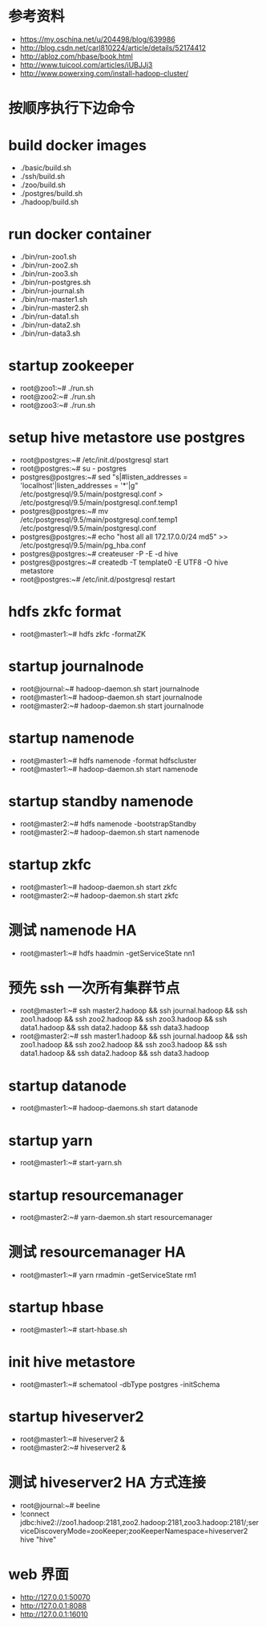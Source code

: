 # 参考资料
* https://my.oschina.net/u/204498/blog/639986
* http://blog.csdn.net/carl810224/article/details/52174412
* http://abloz.com/hbase/book.html
* http://www.tuicool.com/articles/iUBJJj3
* http://www.powerxing.com/install-hadoop-cluster/

# 按顺序执行下边命令

# build docker images
* ./basic/build.sh
* ./ssh/build.sh
* ./zoo/build.sh
* ./postgres/build.sh
* ./hadoop/build.sh

# run docker container
* ./bin/run-zoo1.sh
* ./bin/run-zoo2.sh
* ./bin/run-zoo3.sh
* ./bin/run-postgres.sh
* ./bin/run-journal.sh
* ./bin/run-master1.sh
* ./bin/run-master2.sh
* ./bin/run-data1.sh
* ./bin/run-data2.sh
* ./bin/run-data3.sh

# startup zookeeper
* root@zoo1:~# ./run.sh
* root@zoo2:~# ./run.sh
* root@zoo3:~# ./run.sh

# setup hive metastore use postgres
* root@postgres:~# /etc/init.d/postgresql start
* root@postgres:~# su - postgres
* postgres@postgres:~# sed "s|#listen_addresses = 'localhost'|listen_addresses = '*'|g" /etc/postgresql/9.5/main/postgresql.conf > /etc/postgresql/9.5/main/postgresql.conf.temp1
* postgres@postgres:~# mv /etc/postgresql/9.5/main/postgresql.conf.temp1 /etc/postgresql/9.5/main/postgresql.conf
* postgres@postgres:~# echo "host all all 172.17.0.0/24 md5" >> /etc/postgresql/9.5/main/pg_hba.conf
* postgres@postgres:~# createuser -P -E -d hive
* postgres@postgres:~# createdb -T template0 -E UTF8 -O hive metastore
* root@postgres:~# /etc/init.d/postgresql restart

# hdfs zkfc format
* root@master1:~# hdfs zkfc -formatZK

# startup journalnode
* root@journal:~# hadoop-daemon.sh start journalnode
* root@master1:~# hadoop-daemon.sh start journalnode
* root@master2:~# hadoop-daemon.sh start journalnode

# startup namenode
* root@master1:~# hdfs namenode -format hdfscluster
* root@master1:~# hadoop-daemon.sh start namenode

# startup standby namenode
* root@master2:~# hdfs namenode -bootstrapStandby
* root@master2:~# hadoop-daemon.sh start namenode

# startup zkfc
* root@master1:~# hadoop-daemon.sh start zkfc
* root@master2:~# hadoop-daemon.sh start zkfc

# 测试 namenode HA
* root@master1:~# hdfs haadmin -getServiceState nn1

# 预先 ssh 一次所有集群节点
* root@master1:~# ssh master2.hadoop && ssh journal.hadoop && ssh zoo1.hadoop && ssh zoo2.hadoop && ssh zoo3.hadoop && ssh data1.hadoop && ssh data2.hadoop && ssh data3.hadoop
* root@master2:~# ssh master1.hadoop && ssh journal.hadoop && ssh zoo1.hadoop && ssh zoo2.hadoop && ssh zoo3.hadoop && ssh data1.hadoop && ssh data2.hadoop && ssh data3.hadoop

# startup datanode
* root@master1:~# hadoop-daemons.sh start datanode

# startup yarn
* root@master1:~# start-yarn.sh

# startup resourcemanager
* root@master2:~# yarn-daemon.sh start resourcemanager

# 测试 resourcemanager HA
* root@master1:~# yarn rmadmin -getServiceState rm1

# startup hbase
* root@master1:~# start-hbase.sh

# init hive metastore
* root@master1:~# schematool -dbType postgres -initSchema

# startup hiveserver2
* root@master1:~# hiveserver2 &
* root@master2:~# hiveserver2 &

# 测试 hiveserver2 HA 方式连接
* root@journal:~# beeline
* !connect jdbc:hive2://zoo1.hadoop:2181,zoo2.hadoop:2181,zoo3.hadoop:2181/;serviceDiscoveryMode=zooKeeper;zooKeeperNamespace=hiveserver2 hive "hive"


# web 界面
* http://127.0.0.1:50070
* http://127.0.0.1:8088
* http://127.0.0.1:16010

